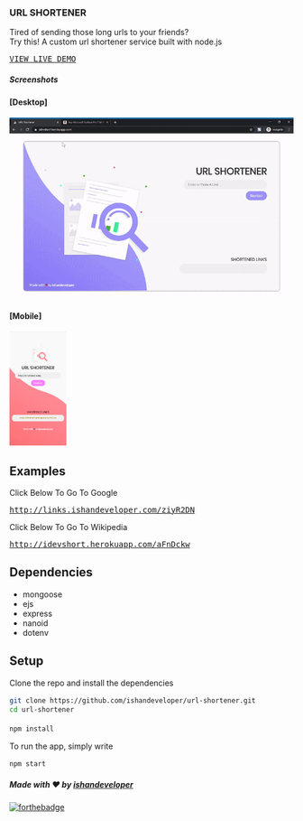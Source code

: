 ### URL SHORTENER
Tired of sending those long urls to your friends? <br>
Try this! A custom url shortener service built with node.js

<pre><a href="http://links.ishandeveloper.com/">VIEW LIVE DEMO</a></pre>

##### Screenshots
  #### [Desktop]
  
  <img src="https://github.com/ishandeveloper/url-shortener/blob/master/screenshots/demo.gif?raw=true">

  #### [Mobile]
  <img src="https://github.com/ishandeveloper/url-shortener/blob/master/screenshots/mobile.PNG?raw=false" width="20%">
  
## Examples
Click Below To Go To Google
<pre><a href="http://links.ishandeveloper.com/ziyR2DN">http://links.ishandeveloper.com/ziyR2DN</a></pre>

Click Below To Go To Wikipedia
<pre><a href="http://links.ishandeveloper.com/aFnDckw">http://idevshort.herokuapp.com/aFnDckw</a></pre>

## Dependencies

* mongoose
* ejs
* express
* nanoid
* dotenv

## Setup

Clone the repo and install the dependencies 

```bash
git clone https://github.com/ishandeveloper/url-shortener.git
cd url-shortener

npm install
```
To run the app, simply write

```bash
npm start
```

##### Made with ♥ by <a href="https://github.com/ishandeveloper">ishandeveloper</a>


[![forthebadge](https://forthebadge.com/images/badges/built-with-love.svg)](https://github.com/ishandeveloper)
